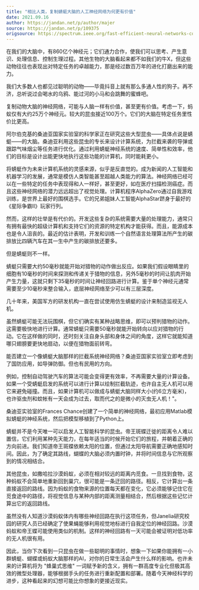 ```yaml
---
title: "相比人类，复制蜻蜓大脑的人工神经网络为何更有价值"
date: 2021.09.16
author: https://jandan.net/p/author/majer
source: https://jandan.net/p/109375
origsource: https://spectrum.ieee.org/fast-efficient-neural-networks-copy-dragonfly-brains
---
```




在我们的大脑中，有860亿个神经元；它们通力合作，使我们可以思考、产生意识、处理信息、控制生理过程。其他生物的大脑看起来都不如我们的牛X，但这些动物往往也表现出对特定任务的卓越能力，那是经过数百万年的进化打磨出来的能力。

我们大多数人也都见过聪明的动物——毕竟抖音上就有那么多通人性的狗子。再不济，总听说过会喝水的乌鸦、能过河的小马和会跳舞的蜜蜂吧。

复制动物大脑的神经网络，可能与人脑一样有价值，甚至更有价值。考虑一下，蚂蚁仅有大约25万个神经元。较大的昆虫接近100万个。它们的大脑在特定任务里性价比更高。

阿尔伯克基的桑迪亚国家实验室的科学家正在研究这些大型昆虫——具体点说是蜻蜓——的大脑。桑迪亚利用这些昆虫的专长来设计计算系统，为拦截来袭的导弹或跟踪气味烟尘等任务进行优化。通过利用蜻蜓神经系统的速度、简单性和效率，他们的目标是设计出能更快地执行这些功能的计算机，同时能耗更小。

将蜻蜓作为未来计算机系统的灵感来源，似乎是反直觉的。成为新闻的人工智能和机器学习的发展，通常是模仿人类智能甚至超越人类能力的算法。神经网络已经可以在一些特定的任务中表现得和人一样好，甚至更好，如在医疗扫描检测癌症。而且这些神经网络的潜力远远超出了视觉处理。计算机程序AlphaZero通过自我游戏训练，是世界上最好的围棋选手。它的兄弟姐妹人工智能AlphaStar跻身于最好的《星际争霸II》玩家行列。

然而，这样的壮举是有代价的。开发这些复杂的系统需要大量的处理能力，通常只有拥有最快的超级计算机和支持它们的资源的特定机构才能获得。而且，能源成本也是令人沮丧的。最近的估计表明，开发和训练一个自然语言处理算法所产生的碳排放比四辆汽车在其一生中产生的碳排放还要多。

但是蜻蜓则不一样。

蜻蜓只需要大约50毫秒就能开始对猎物的动作做出反应。如果我们假设眼睛里的细胞有10毫秒的时间来探测和传递关于猎物的信息，另外5毫秒的时间让肌肉开始产生力量，这就只剩下35毫秒的时间让神经回路进行计算。鉴于单个神经元通常需要至少10毫秒来整合输入，底层神经网络至少可以有三层深度。

几十年来，美国军方的研发机构一直在尝试使用仿生蜻蜓的设计来制造监视无人机。

虽然蜻蜓可能无法玩围棋，但它们确实有某种战略思维，即可以预判猎物的动作。这需要极快地进行计算。通常蜻蜓只需要50毫秒就能开始转向以应对猎物的行动。它在这样做的同时，还时刻关注自身头部和身体之间的角度，这样它就能知道哪只翅膀要更快地扇动，以便在猎物面前转弯。

能否建立一个像蜻蜓大脑那样的拦截系统神经网络？桑迪亚国家实验室立即考虑到了国防应用，如导弹防御。但也有民用的方向。

例如，控制自动驾驶汽车的算法可能会变得更有效率，不再需要大量的计算设备。如果一个受蜻蜓启发的系统可以进行计算以绘制拦截轨迹，也许自主无人机可以用它来避免碰撞。而且，如果计算机可以做成与蜻蜓大脑同样大小(约6立方毫米)，也许驱虫剂和蚊帐有一天会成为过去，取而代之的是微小的灭虫无人机！"。

桑迪亚实验室的Frances Chance创建了一个简单的神经网络，最初应用Matlab模拟蜻蜓的神经系统，然后把模型移植到了Python上。

蜻蜓并不是今天唯一可以启发人工智能科学的昆虫。帝王斑蝶迁徙的距离令人难以置信，它们利用某种先天能力，在每年适当的时候开始它们的旅程，并朝着正确的方向前进。我们知道帝王斑蝶依赖太阳的位置，但通过太阳导航需要正确地感知时间。因此，为了确定其路线，蝴蝶的大脑必须内置时钟，并将时间信息与它所观察到的情况相结合。

其他昆虫，如撒哈拉沙漠蚂蚁，必须在相对较远的距离内觅食。一旦找到食物，这种蚂蚁不会简单地重新回到巢穴，很可能是一条迂回的路径。相反，它计算出一条直接返回的路线。因为蚂蚁的食物来源的位置每天都在变化，它必须能够记住它在觅食途中的路径，将视觉信息与某种内部的距离测量相结合，然后根据这些记忆计算出它的返回路线。

虽然没有人知道沙漠蚂蚁体内有哪些神经回路在执行这项任务，但Janelia研究校园的研究人员已经确定了使果蝇能够利用视觉地标进行自我定位的神经回路。沙漠蚂蚁和帝王蝶可能使用类似的机制。这样的神经回路有一天可能会被证明对低功率的无人机很有用。

因此，当你下次看到一只昆虫在做一些聪明的事情时，想象一下如果你能拥有一小群蜻蜓、蝴蝶或蚂蚁大脑那样的AI，对你的日常生活会产生什么样的影响。也许未来的计算机将为 "蜂巢式思维" 一词赋予新的含义，拥有一群高度专业化但极其高效的微型处理器，能够根据手头的任务进行重新配置和部署。随着今天神经科学的进步，这种看起来的幻想可能比你想象的更接近现实。